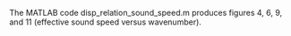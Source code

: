 The MATLAB code disp_relation_sound_speed.m produces figures 4, 6, 9, and 11
(effective sound speed versus wavenumber).
